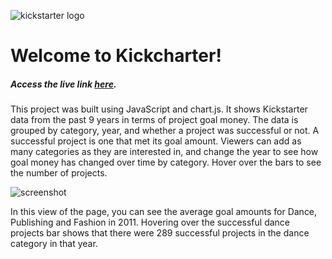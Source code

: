 ![kickstarter logo](http://icopartners.com/newblog/wp-content/uploads/2014/03/kickstarter_header.png)
# Welcome to Kickcharter!

##### Access the live link [here](https://polkadotazn.github.io/kickcharter/).

This project was built using JavaScript and chart.js. It shows Kickstarter data from the past 9 years in terms of project goal money. The data is grouped by category, year, and whether a project was successful or not. A successful project is one that met its goal amount. Viewers can add as many categories as they are interested in, and change the year to see how goal money has changed over time by category. Hover over the bars to see the number of projects.

![screenshot](http://i64.tinypic.com/16c15bq.png)

In this view of the page, you can see the average goal amounts for Dance, Publishing and Fashion in 2011. Hovering over the successful dance projects bar shows that there were 289 successful projects in the dance category in that year.
